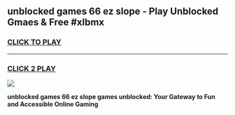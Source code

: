 
## unblocked games 66 ez slope - Play Unblocked Gmaes & Free #xlbmx
<h3>
<a href="https://news.freeplayer.one?title=unblocked_games_66_ez_slope&ref=03M">CLICK TO PLAY</a></h3>
<hr>

<h3>
<a href="https://news.freeplayer.one?title=unblocked_games_66_ez_slope&ref=03M">CLICK 2 PLAY</a>
  
</h3>

<a href="https://news.freeplayer.one?title=unblocked_games_66_ez_slope&ref=03M"><img src="https://clearcache.store/games.png"></a>


**unblocked games 66 ez slope games unblocked: Your Gateway to Fun and Accessible Online Gaming**
